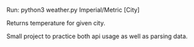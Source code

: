 Run:
    python3 weather.py Imperial/Metric [City]

Returns temperature for given city.


Small project to practice both api usage as well as parsing data.
